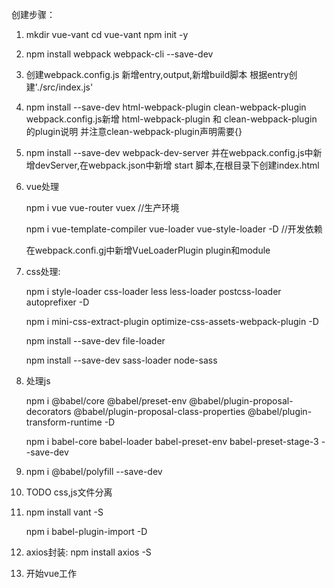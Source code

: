 创建步骤：
1. mkdir vue-vant
    cd vue-vant
    npm init -y

2. npm install webpack webpack-cli --save-dev

3. 创建webpack.config.js 新增entry,output,新增build脚本 根据entry创建'./src/index.js'

4. npm install --save-dev html-webpack-plugin clean-webpack-plugin webpack.config.js新增 html-webpack-plugin 和 clean-webpack-plugin 的plugin说明 并注意clean-webpack-plugin声明需要{}

5. npm install --save-dev webpack-dev-server 并在webpack.config.js中新增devServer,在webpack.json中新增 start 脚本,在根目录下创建index.html

6. vue处理

    npm i vue vue-router vuex //生产环境 

    npm i vue-template-compiler vue-loader vue-style-loader -D //开发依赖

    在webpack.confi.gj中新增VueLoaderPlugin plugin和module

7. css处理:

    npm i style-loader css-loader less less-loader postcss-loader autoprefixer -D

    npm i mini-css-extract-plugin optimize-css-assets-webpack-plugin  -D

    npm install --save-dev file-loader

    npm install --save-dev sass-loader node-sass

8. 处理js

    npm i @babel/core @babel/preset-env @babel/plugin-proposal-decorators @babel/plugin-proposal-class-properties @babel/plugin-transform-runtime -D

    npm i babel-core babel-loader babel-preset-env babel-preset-stage-3 --save-dev

9. npm i @babel/polyfill --save-dev

10. TODO css,js文件分离

11. npm install vant -S 

    npm i babel-plugin-import -D

12. axios封装: npm install axios  -S

13. 开始vue工作